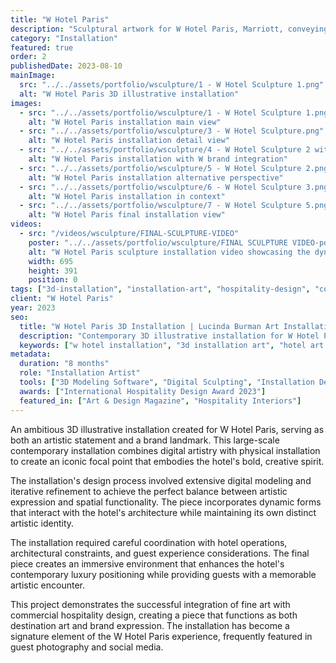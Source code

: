 ```yaml
---
title: "W Hotel Paris"
description: "Sculptural artwork for W Hotel Paris, Marriott, conveying the brand’s story in 3D form, inspired by its Parisian context."
category: "Installation"
featured: true
order: 2
publishedDate: 2023-08-10
mainImage:
  src: "../../assets/portfolio/wsculpture/1 - W Hotel Sculpture 1.png"
  alt: "W Hotel Paris 3D illustrative installation"
images:
  - src: "../../assets/portfolio/wsculpture/1 - W Hotel Sculpture 1.png"
    alt: "W Hotel Paris installation main view"
  - src: "../../assets/portfolio/wsculpture/3 - W Hotel Sculpture.png"
    alt: "W Hotel Paris installation detail view"
  - src: "../../assets/portfolio/wsculpture/4 - W Hotel Sculpture 2 with W.png"
    alt: "W Hotel Paris installation with W brand integration"
  - src: "../../assets/portfolio/wsculpture/5 - W Hotel Sculpture 2.png"
    alt: "W Hotel Paris installation alternative perspective"
  - src: "../../assets/portfolio/wsculpture/6 - W Hotel Sculpture 3.png"
    alt: "W Hotel Paris installation in context"
  - src: "../../assets/portfolio/wsculpture/7 - W Hotel Sculpture 5.png"
    alt: "W Hotel Paris final installation view"
videos:
  - src: "/videos/wsculpture/FINAL-SCULPTURE-VIDEO"
    poster: "../../assets/portfolio/wsculpture/FINAL SCULPTURE VIDEO-poster.png"
    alt: "W Hotel Paris sculpture installation video showcasing the dynamic 3D art piece in motion"
    width: 695
    height: 391
    position: 0
tags: ["3d-installation", "installation-art", "hospitality-design", "contemporary-art", "w-hotel", "paris"]
client: "W Hotel Paris"
year: 2023
seo:
  title: "W Hotel Paris 3D Installation | Lucinda Burman Art Installation"
  description: "Contemporary 3D illustrative installation for W Hotel Paris. Iconic art installation combining hospitality design with contemporary art."
  keywords: ["w hotel installation", "3d installation art", "hotel art installation", "contemporary installation", "paris hotel art"]
metadata:
  duration: "8 months"
  role: "Installation Artist"
  tools: ["3D Modeling Software", "Digital Sculpting", "Installation Design", "CAD Systems"]
  awards: ["International Hospitality Design Award 2023"]
  featured_in: ["Art & Design Magazine", "Hospitality Interiors"]
---
```


An ambitious 3D illustrative installation created for W Hotel Paris, serving as both an artistic statement and a brand landmark. This large-scale contemporary installation combines digital artistry with physical installation to create an iconic focal point that embodies the hotel's bold, creative spirit.

The installation's design process involved extensive digital modeling and iterative refinement to achieve the perfect balance between artistic expression and spatial functionality. The piece incorporates dynamic forms that interact with the hotel's architecture while maintaining its own distinct artistic identity.

The installation required careful coordination with hotel operations, architectural constraints, and guest experience considerations. The final piece creates an immersive environment that enhances the hotel's contemporary luxury positioning while providing guests with a memorable artistic encounter.

This project demonstrates the successful integration of fine art with commercial hospitality design, creating a piece that functions as both destination art and brand expression. The installation has become a signature element of the W Hotel Paris experience, frequently featured in guest photography and social media.
